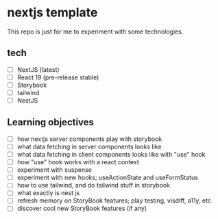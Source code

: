 # nextjs template

This repo is just for me to experiment with some technologies.

## tech

- [ ] NextJS (latest)
- [ ] React 19 (pre-release stable)
- [ ] Storybook
- [ ] tailwind
- [ ] NestJS

## Learning objectives

- [ ] how nextjs server components play with storybook
- [ ] what data fetching in server components looks like
- [ ] what data fetching in client components looks like with "use" hook
- [ ] how "use" hook works with a react context
- [ ] experiment with suspense 
- [ ] experiment with new hooks; useActionState and useFormStatus
- [ ] how to use tailwind, and do tailwind stuff in storybook
- [ ] what exactly is nest js
- [ ] refresh memory on StoryBook features; play testing, visdiff, a11y, etc
- [ ] discover cool new StoryBook features (if any)
